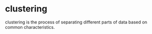 # clustering
clustering is the process of separating different parts of data based on common characteristics. 

